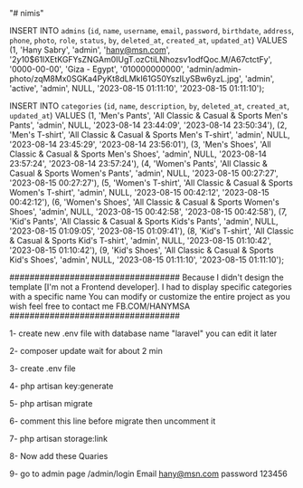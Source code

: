 "# nimis" 




INSERT INTO `admins` (`id`, `name`, `username`, `email`, `password`, `birthdate`, `address`, `phone`, `photo`, `role`, `status`, `by`, `deleted_at`, `created_at`, `updated_at`) VALUES
(1, 'Hany Sabry', 'admin', 'hany@msn.com', '$2y$10$61lXEtKGFYsZNGAm0IUgT.ozCtiLNhozsv1odfQoc.M/A67ctctFy', '0000-00-00', 'Giza - Egypt', '010000000000', 'admin/admin-photo/zqM8Mx0SGKa4PyKt8dLMkI61G50YszILySBw6yzL.jpg', 'admin', 'active', 'admin', NULL, '2023-08-15 01:11:10', '2023-08-15 01:11:10');



INSERT INTO `categories` (`id`, `name`, `description`, `by`, `deleted_at`, `created_at`, `updated_at`) VALUES
(1, 'Men\'s Pants', 'All Classic & Casual & Sports Men\'s Pants', 'admin', NULL, '2023-08-14 23:44:09', '2023-08-14 23:50:34'),
(2, 'Men\'s T-shirt', 'All Classic & Casual & Sports Men\'s T-shirt', 'admin', NULL, '2023-08-14 23:45:29', '2023-08-14 23:56:01'),
(3, 'Men\'s Shoes', 'All Classic & Casual & Sports Men\'s Shoes', 'admin', NULL, '2023-08-14 23:57:24', '2023-08-14 23:57:24'),
(4, 'Women\'s Pants', 'All Classic & Casual & Sports Women\'s Pants', 'admin', NULL, '2023-08-15 00:27:27', '2023-08-15 00:27:27'),
(5, 'Women\'s T-shirt', 'All Classic & Casual & Sports Women\'s T-shirt', 'admin', NULL, '2023-08-15 00:42:12', '2023-08-15 00:42:12'),
(6, 'Women\'s Shoes', 'All Classic & Casual & Sports Women\'s Shoes', 'admin', NULL, '2023-08-15 00:42:58', '2023-08-15 00:42:58'),
(7, 'Kid\'s Pants', 'All Classic & Casual & Sports Kids\'s Pants', 'admin', NULL, '2023-08-15 01:09:05', '2023-08-15 01:09:41'),
(8, 'Kid\'s T-shirt', 'All Classic & Casual & Sports Kid\'s T-shirt', 'admin', NULL, '2023-08-15 01:10:42', '2023-08-15 01:10:42'),
(9, 'Kid\'s Shoes', 'All Classic & Casual & Sports Kid\'s Shoes', 'admin', NULL, '2023-08-15 01:11:10', '2023-08-15 01:11:10');


##################################
Because I didn't design the template [I'm not a Frontend developer].
 I had to display specific categories with a specific name
You can modify or customize the entire project as you wish
feel free to contact me
FB.COM/HANYMSA
##################################


1- create new .env file with database name "laravel" you can edit it later

2- composer update   wait for about 2 min

3- create .env file

4- php artisan key:generate

5- php artisan migrate

6- comment this line before migrate then uncomment it 

7- php artisan storage:link

8- Now add these Quaries

9- go to admin page   /admin/login
Email hany@msn.com
password 123456

 
